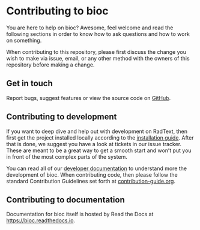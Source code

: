 # Contributing to bioc

You are here to help on bioc? 
Awesome, feel welcome and read the following sections in order to know how to
ask questions and how to work on something.

When contributing to this repository, please first discuss the change you 
wish to make via issue, email, or any other method with the owners of this 
repository before making a change. 

## Get in touch

Report bugs, suggest features or view the source code on
[GitHub](https://github.com/bionlplab/bioc).

## Contributing to development

If you want to deep dive and help out with development on RadText, then first
get the project installed locally according to the [installation
guide](https://bioc.readthedocs.io/en/latest/install.html). After that is
done, we suggest you have a look at tickets in our issue tracker. These are
meant to be a great way to get a smooth start and won’t put you in front of the
most complex parts of the system.

You can read all of our [developer
documentation](https://bioc.readthedocs.io/en/latest/developer_guide.html) to
understand more the development of bioc. When contributing code, then
please follow the standard Contribution Guidelines set forth at
[contribution-guide.org](https://www.contribution-guide.org/#submitting-bugs).

## Contributing to documentation

Documentation for bioc itself is hosted by Read the Docs at
<https://bioc.readthedocs.io>.